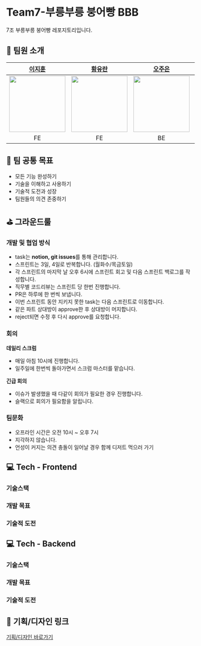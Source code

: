 # Team7-부릉부릉 붕어빵 BBB
7조 부릉부릉 붕어빵 레포지토리입니다.


## 👥 팀원 소개
| [이지훈](https://github.com/elect10) | [황유란](https://github.com/uuranus) | [오주은](https://github.com/zoouniak) | [전경석](https://github.com/scc9811) | 
|:--:|:--:|:--:|:--:|
| <img width = "150" src = "https://avatars.githubusercontent.com/u/133738655?v=4">| <img width = "150" src = "https://avatars.githubusercontent.com/u/72340294?v=4">| <img width = "150" src = "https://avatars.githubusercontent.com/u/88364328?v=4">| <img width = "150" src = "https://avatars.githubusercontent.com/u/101318479?v=4">| 
| FE | FE | BE | BE |

## 🎯 팀 공통 목표
- 모든 기능 완성하기
- 기술을 이해하고 사용하기
- 기술적 도전과 성장
- 팀원들의 의견 존중하기

## ⛳️ 그라운드룰
### 개발 및 협업 방식
- task는 **notion, git issues**를 통해 관리합니다.
- 스프린트는 3일, 4일로 반복합니다. (월화수/목금토일)
- 각 스프린트의 마지막 날 오후 6시에 스프린트 회고 및 다음 스프린트 백로그를 작성합니다. 
- 직무별 코드리뷰는 스프린트 당 한번 진행합니다.
- PR은 하루에 한 번씩 보냅니다.
- 이번 스프린트 동안 지키지 못한 task는 다음 스프린트로 이동합니다.
- 같은 파트 상대방이 approve한 후 상대방이 머지합니다.
- reject되면 수정 후 다시 approve를 요청합니다.
  
### 회의
**데일리 스크럼**
- 매일 아침 10시에 진행합니다.
- 일주일에 한번씩 돌아가면서 스크럼 마스터를 맡습니다.

**긴급 회의**
- 이슈가 발생했을 때 다같이 회의가 필요한 경우 진행합니다.
- 슬랙으로 회의가 필요함을 알립니다.
  
### 팀문화
- 오프라인 시간은 오전 10시 ~ 오후 7시
- 지각하지 않습니다. 
- 언성이 커지는 의견 충돌이 일어날 경우 함께 디저트 먹으러 가기

## 💻 Tech - Frontend
### 기술스택


### 개발 목표


### 기술적 도전


## 💻 Tech - Backend
### 기술스택


### 개발 목표


### 기술적 도전

## 📑 기획/디자인 링크
[기획/디자인 바로가기](https://www.figma.com/design/IRJV9BwrhtyrnwF90MWv6r/%5BTEAM-%EB%B6%80%EB%A6%89%EB%B6%80%EB%A6%89-%EB%B6%95%EC%96%B4%EB%B9%B5%5D-%ED%95%B8%EB%93%9C%EC%98%A4%ED%94%84-%EB%AC%B8%EC%84%9C?node-id=1-1426&p=f&t=t47Mit7sIVFXNLTs-0)

